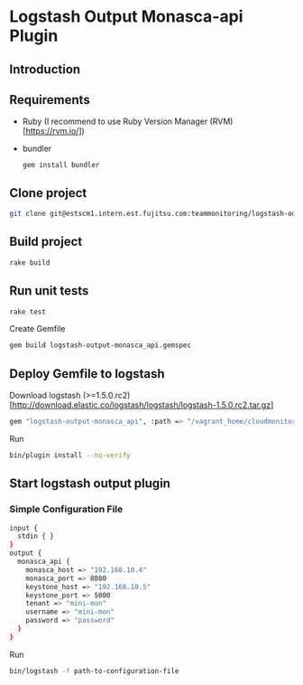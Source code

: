 # Logstash Output Monasca-api Plugin
## Introduction
## Requirements
* Ruby (I recommend to use Ruby Version Manager (RVM) [https://rvm.io/])
* bundler

  ```
  gem install bundler
  ```

## Clone project
```bash
git clone git@estscm1.intern.est.fujitsu.com:teammonitoring/logstash-output-monasca_api.git
```

## Build project
```bash
rake build
```

## Run unit tests
```bash
rake test
```

Create Gemfile
```bash
gem build logstash-output-monasca_api.gemspec
```

## Deploy Gemfile to logstash

Download logstash (>=1.5.0.rc2) [http://download.elastic.co/logstash/logstash/logstash-1.5.0.rc2.tar.gz]

```bash
gem "logstash-output-monasca_api", :path => "/vagrant_home/cloudmonitor/logstash-output-monasca_api"
```

Run
```bash
bin/plugin install --no-verify
```

## Start logstash output plugin
### Simple Configuration File
```bash
input {
  stdin { }
}
output {
  monasca_api {
    monasca_host => "192.168.10.4"
    monasca_port => 8080
    keystone_host => "192.168.10.5"
    keystone_port => 5000
    tenant => "mini-mon"
    username => "mini-mon"
    password => "password"
  }
}
```
Run
```bash
bin/logstash -f path-to-configuration-file
```